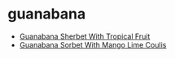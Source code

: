 # guanabana

 * [Guanabana Sherbet With Tropical Fruit](../../index/g/guanabana-sherbet-with-tropical-fruit-239999.json)
 * [Guanabana Sorbet With Mango Lime Coulis](../../index/g/guanabana-sorbet-with-mango-lime-coulis-232021.json)
